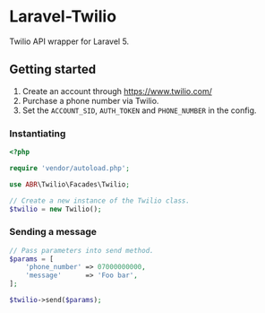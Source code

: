 # Laravel-Twilio
Twilio API wrapper for Laravel 5.

## Getting started
1. Create an account through https://www.twilio.com/
2. Purchase a phone number via Twilio.
3. Set the `ACCOUNT_SID`, `AUTH_TOKEN` and `PHONE_NUMBER` in the config.

### Instantiating 
```php
<?php

require 'vendor/autoload.php';

use ABR\Twilio\Facades\Twilio;

// Create a new instance of the Twilio class. 
$twilio = new Twilio();

```

### Sending a message
```php
// Pass parameters into send method.
$params = [
    'phone_number' => 07000000000,
    'message'      => 'Foo bar',
];

$twilio->send($params);
```
